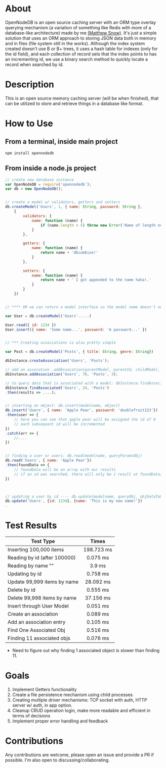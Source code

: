 # About
OpenNodeDB is an open source caching server with an ORM type overlay querying mechanism (a variation of something like Redis with more of a database-like architecture) made by me [(Matthew Snow)](http://www.matthewsnow.me). It's just a simple solution that uses an ORM approach to storing JSON data both in memory and in files (file system still in the works). Although the index system created doesn't use B or B+ trees, it uses a hash table for indexes (only for the id field), and each collection of record sets that the index points to has an incrementing id, we use a binary search method to quickly locate a record when searched by id.

# Description
This is an open source memory caching server (will be when finished), that can be utilized to store and retrieve things in a database like format. 

# How to Use
## From a terminal, inside main project
```
npm install opennodedb
```

## From inside a node.js project
```javascript
// create new database instance
var OpenNodeDB = require('opennodedb');
var db = new OpenNodeDB();


// create a model w/ validators, getters and setters
db.createModel('Users', 1, { name: String, password: String },
	{
		validators: {
			name: function (name) {
				if (name.length < 5) throw new Error('Name of length needs to be at least 5 characters!')
			}
		},

		getters: {
			name: function (name) {
				return name + 'dbcombine!'
			}
		},

		setters: {
			name: function (name) {
				return name + ' I got appended to the name haha!.'
			}
		}
	})


// **** OR we can return a model interface so the model name doesn't need to be specified as an argument:

var User = db.createModel('Users'.....)

User.read({ id: 1234 })
User.insert({ name: 'Some name...', password: 'A password...' })


// *** Creating associations is also pretty simple

var Post = db.createModel('Posts', { title: String, genre: String})

dbInstance.createAssociation('Users', 'Posts');

// add an assocation .addAssocation(parentModel, parentId, childModel, childId);
dbInstance.addAssociation('Users', 78, 'Posts', 3);

// to query data that is associated with a model: dbInstance.findAssociated(ownerModel, ownerId, childModel)
dbInstance.findAssociated('Users', 24, 'Posts')
.then(results => ....);


// inserting an object: db.insert(modelname, object)
db.insert('Users', { name: 'Apple Pear', password: 'doublefruit123'})
.then(user => {
	// here you can see that apple pear will be assigned the id of 0
	// each subsequent id will be incremented
})
.catch(err => {
	//....
})


// finding a user or users: db.read(modelname, queryParamsObj)
db.read('Users', { name: 'Apple Pear'})
.then(foundData => {
	// foundData will be an array with our results
	// if an id was searched, there will only be 1 result at foundData[0]
})



// updating a user by id ---- db.update(modelname, queryObj, objDataToUpdate)
db.update('Users', {id: 1234}, {name: 'This is my new name!'})
.

```

# Test Results
| Test Type      						   | Times         |
| ------------- 							 |:-------------:|
| Inserting 100,000 items      |  198.723 ms   |
| Reading by id (after 100000) |  0.075 ms     |
| Reading by name 		""			 |  3.9 ms    	 |
| Updating by id							 |  0.758 ms		 |
| Update 99,999 items by name	 |  28.092 ms		 |
| Delete by id								 |  0.555 ms		 |
| Delete 99,998 items by name  |  37.156 ms    |
| Insert through User Model		 |  0.051 ms     |
| Create an association				 |  0.089 ms		 |
| Add an association entry		 |  0.105 ms     |
| Find One Associated Obj			 |  0.516 ms		 |
| Finding 11 associated objs	 |  0.076 ms		 |

* Need to figure out why finding 1 associated object is slower than finding 11.



# Goals
1. Implement Getters functionality
2. Create a file persistence mechanism using child processes.
3. Creating multiple driver mechanisms: TCP socket with auth, HTTP server w/ auth, in app option.
4. Cleanup CRUD operation login, make more readable and efficient in terms of decisions
5. Implement proper error handling and feedback

# Contributions
Any contributions are welcome, please open an issue and provide a PR if possible. I'm also open to discussing/collaborating.